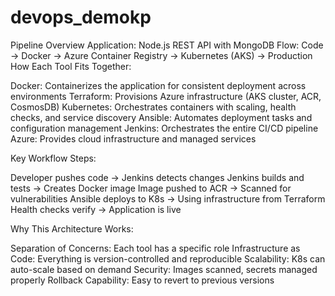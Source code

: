 # devops_demokp

Pipeline Overview
Application: Node.js REST API with MongoDB
Flow: Code → Docker → Azure Container Registry → Kubernetes (AKS) → Production
How Each Tool Fits Together:

Docker: Containerizes the application for consistent deployment across environments
Terraform: Provisions Azure infrastructure (AKS cluster, ACR, CosmosDB)
Kubernetes: Orchestrates containers with scaling, health checks, and service discovery
Ansible: Automates deployment tasks and configuration management
Jenkins: Orchestrates the entire CI/CD pipeline
Azure: Provides cloud infrastructure and managed services

Key Workflow Steps:

Developer pushes code → Jenkins detects changes
Jenkins builds and tests → Creates Docker image
Image pushed to ACR → Scanned for vulnerabilities
Ansible deploys to K8s → Using infrastructure from Terraform
Health checks verify → Application is live

Why This Architecture Works:

Separation of Concerns: Each tool has a specific role
Infrastructure as Code: Everything is version-controlled and reproducible
Scalability: K8s can auto-scale based on demand
Security: Images scanned, secrets managed properly
Rollback Capability: Easy to revert to previous versions